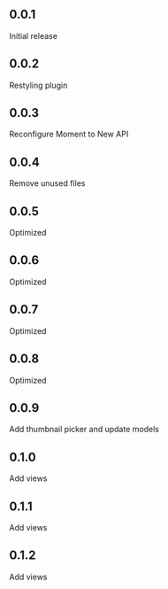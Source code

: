 ## 0.0.1

Initial release

## 0.0.2

Restyling plugin

## 0.0.3

Reconfigure Moment to New API

## 0.0.4

Remove unused files

## 0.0.5

Optimized

## 0.0.6

Optimized

## 0.0.7

Optimized

## 0.0.8


Optimized

## 0.0.9

Add thumbnail picker and update models

## 0.1.0

Add views

## 0.1.1

Add views

## 0.1.2

Add views